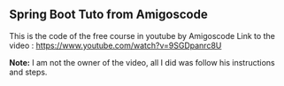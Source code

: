 ## Spring Boot Tuto from Amigoscode

This is the code of the free course in youtube by Amigoscode 
Link to the video : https://www.youtube.com/watch?v=9SGDpanrc8U


**Note:** I am not the owner of the video, all I did was follow his instructions and steps. 
